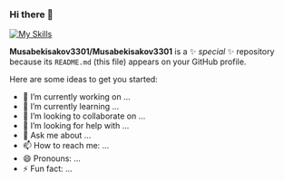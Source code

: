 ### Hi there 👋

[![My Skills](https://skillicons.dev/icons?i=react,js,html,css,bootstrap,tailwind,python,django,fastapi,postgres,sqlite,heroku,docker,linux,github,postman,rabbitmq,vscode,atom,powershell)](https://skillicons.dev)


**Musabekisakov3301/Musabekisakov3301** is a ✨ _special_ ✨ repository because its `README.md` (this file) appears on your GitHub profile.

Here are some ideas to get you started:

- 🔭 I’m currently working on ...
- 🌱 I’m currently learning ...
- 👯 I’m looking to collaborate on ...
- 🤔 I’m looking for help with ...
- 💬 Ask me about ...
- 📫 How to reach me: ...
- 😄 Pronouns: ...
- ⚡ Fun fact: ...

